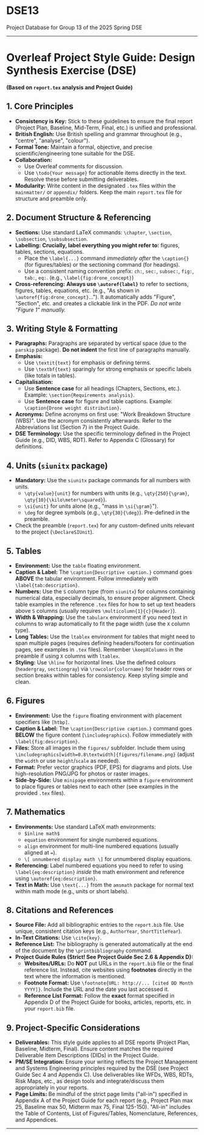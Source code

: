 # DSE13
Project Database for Group 13 of the 2025 Spring DSE

----

# Overleaf Project Style Guide: Design Synthesis Exercise (DSE)

**(Based on `report.tex` analysis and Project Guide)**

## 1. Core Principles

*   **Consistency is Key:** Stick to these guidelines to ensure the final report (Project Plan, Baseline, Mid-Term, Final, etc.) is unified and professional.
*   **British English:** Use British spelling and grammar throughout (e.g., "centre", "analyse", "colour").
*   **Formal Tone:** Maintain a formal, objective, and precise scientific/engineering tone suitable for the DSE.
*   **Collaboration:**
    *   Use Overleaf comments for discussion.
    *   Use `\todo{Your message}` for actionable items directly in the text. Resolve these before submitting deliverables.
*   **Modularity:** Write content in the designated `.tex` files within the `mainmatter/` or `appendix/` folders. Keep the main `report.tex` file for structure and preamble only.

## 2. Document Structure & Referencing

*   **Sections:** Use standard LaTeX commands: `\chapter`, `\section`, `\subsection`, `\subsubsection`.
*   **Labelling:** **Crucially, label everything you might refer to:** figures, tables, sections, equations.
    *   Place the `\label{...}` command *immediately after* the `\caption{}` (for figures/tables) or the sectioning command (for headings).
    *   Use a consistent naming convention prefix: `ch:`, `sec:`, `subsec:`, `fig:`, `tab:`, `eq:`. (e.g., `\label{fig:drone_concept}`)
*   **Cross-referencing:** **Always use `\autoref{label}`** to refer to sections, figures, tables, equations, etc. (e.g., "As shown in `\autoref{fig:drone_concept}`..."). It automatically adds "Figure", "Section", etc. and creates a clickable link in the PDF. *Do not write "Figure 1" manually.*

## 3. Writing Style & Formatting

*   **Paragraphs:** Paragraphs are separated by vertical space (due to the `parskip` package). **Do not indent** the first line of paragraphs manually.
*   **Emphasis:**
    *   Use `\textit{text}` for emphasis or defining terms.
    *   Use `\textbf{text}` sparingly for strong emphasis or specific labels (like totals in tables).
*   **Capitalisation:**
    *   Use **Sentence case** for all headings (Chapters, Sections, etc.). Example: `\section{Requirements analysis}`.
    *   Use **Sentence case** for figure and table captions. Example: `\caption{Drone weight distribution}`.
*   **Acronyms:** Define acronyms on first use: "Work Breakdown Structure (WBS)". Use the acronym consistently afterwards. Refer to the Abbreviations list (Section 7) in the Project Guide.
*   **DSE Terminology:** Use the specific terminology defined in the Project Guide (e.g., DID, WBS, RDT). Refer to Appendix C (Glossary) for definitions.

## 4. Units (`siunitx` package)

*   **Mandatory:** Use the `siunitx` package commands for all numbers with units.
    *   `\qty{value}{unit}` for numbers with units (e.g., `\qty{250}{\gram}`, `\qty{10}{\kilo\meter\squared}`).
    *   `\si{unit}` for units alone (e.g., "mass in `\si{\gram}`").
    *   `\deg` for degree symbols (e.g., `\qty{30}{\deg}`). Pre-defined in the preamble.
*   Check the preamble (`report.tex`) for any custom-defined units relevant to the project (`\DeclareSIUnit`).

## 5. Tables

*   **Environment:** Use the `table` floating environment.
*   **Caption & Label:** The `\caption{Descriptive caption.}` command goes **ABOVE** the tabular environment. Follow immediately with `\label{tab:description}`.
*   **Numbers:** Use the `S` column type (from `siunitx`) for columns containing numerical data, especially decimals, to ensure proper alignment. Check table examples in the reference `.tex` files for how to set up text headers above `S` columns (usually requires `\multicolumn{1}{c}{Header}`).
*   **Width & Wrapping:** Use the `tabularx` environment if you need text in columns to wrap automatically to fit the page width (use the `X` column type).
*   **Long Tables:** Use the `ltablex` environment for tables that might need to span multiple pages (requires defining headers/footers for continuation pages, see examples in `.tex` files). Remember `\keepXColumns` in the preamble if using `X` columns with `ltablex`.
*   **Styling:** Use `\hline` for horizontal lines. Use the defined colours (`headergray`, `sectiongray`) via `\rowcolor{colorname}` for header rows or section breaks within tables for consistency. Keep styling simple and clean.

## 6. Figures

*   **Environment:** Use the `figure` floating environment with placement specifiers like `[htbp]`.
*   **Caption & Label:** The `\caption{Descriptive caption.}` command goes **BELOW** the figure content (`\includegraphics`). Follow immediately with `\label{fig:description}`.
*   **Files:** Store all images in the `figures/` subfolder. Include them using `\includegraphics[width=0.8\textwidth]{figures/filename.png}` (adjust the `width` or use `height`/`scale` as needed).
*   **Format:** Prefer vector graphics (PDF, EPS) for diagrams and plots. Use high-resolution PNG/JPG for photos or raster images.
*   **Side-by-Side:** Use `minipage` environments within a `figure` environment to place figures or tables next to each other (see examples in the provided `.tex` files).

## 7. Mathematics

*   **Environments:** Use standard LaTeX math environments:
    *   `$inline math$`
    *   `equation` environment for single numbered equations.
    *   `align` environment for multi-line numbered equations (usually aligned at `=`).
    *   `\[ unnumbered display math \]` for unnumbered display equations.
*   **Referencing:** Label numbered equations you need to refer to using `\label{eq:description}` *inside* the math environment and reference using `\autoref{eq:description}`.
*   **Text in Math:** Use `\text{...}` from the `amsmath` package for normal text within math mode (e.g., units or short labels).

## 8. Citations and References

*   **Source File:** Add all bibliographic entries to the `report.bib` file. Use unique, consistent citation keys (e.g., `AuthorYear`, `ShortTitleYear`).
*   **In-Text Citations:** Use `\cite{key}`.
*   **Reference List:** The bibliography is generated automatically at the end of the document by the `\printbibliography` command.
*   **Project Guide Rules (Strict! See Project Guide Sec 2.6 & Appendix D):**
    *   **Websites/URLs:** Do **NOT** put URLs in the `report.bib` file or the final reference list. Instead, cite websites using **footnotes** directly in the text where the information is mentioned.
    *   **Footnote Format:** Use `\footnote{URL: http://... [cited DD Month YYYY]}`. Include the URL and the date you last accessed it.
    *   **Reference List Format:** Follow the **exact** format specified in Appendix D of the Project Guide for books, articles, reports, etc. in your `report.bib` file.

## 9. Project-Specific Considerations

*   **Deliverables:** This style guide applies to all DSE reports (Project Plan, Baseline, Midterm, Final). Ensure content matches the required Deliverable Item Descriptions (DIDs) in the Project Guide.
*   **PM/SE Integration:** Ensure your writing reflects the Project Management and Systems Engineering principles required by the DSE (see Project Guide Sec 4 and Appendix C). Use deliverables like WFDs, WBS, RDTs, Risk Maps, etc., as design tools and integrate/discuss them appropriately in your reports.
*   **Page Limits:** Be mindful of the strict page limits ("all-in") specified in Appendix A of the Project Guide for each report (e.g., Project Plan max 25, Baseline max 50, Midterm max 75, Final 125-150). "All-in" includes the Table of Contents, List of Figures/Tables, Nomenclature, References, and Appendices.

---
